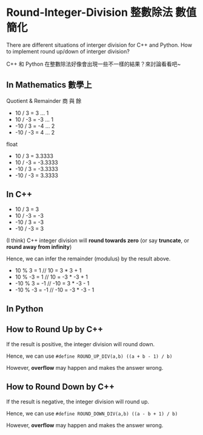 # Round-Integer-Division 整數除法 數值簡化

There are different situations of interger division for C++ and Python. How to implement round up/down of interger division?

C++ 和 Python 在整數除法好像會出現一些不一樣的結果？來討論看看吧~

## In Mathematics 數學上

Quotient & Remainder 商 與 餘

*  10 /  3 =  3 ... 1
*  10 / -3 = -3 ... 1
* -10 /  3 = -4 ... 2
* -10 / -3 =  4 ... 2

float

*  10 /  3 =  3.3333
*  10 / -3 = -3.3333
* -10 /  3 = -3.3333
* -10 / -3 =  3.3333

## In C++

*  10 /  3 =  3
*  10 / -3 = -3
* -10 /  3 = -3
* -10 / -3 =  3

(I think) C++ integer division will **round towards zero** (or say **truncate**, or **round away from infinity**)

Hence, we can infer the remainder (modulus) by the result above.

*  10 %  3 =  1  //  10 =  3 *  3 + 1
*  10 % -3 =  1  //  10 = -3 * -3 + 1
* -10 %  3 = -1  // -10 =  3 * -3 - 1
* -10 % -3 = -1  // -10 = -3 * -3 - 1

## In Python


## How to Round Up by C++

If the result is positive, the integer division will round down. 

Hence, we can use `#define ROUND_UP_DIV(a,b) ((a + b - 1) / b)`

However, **overflow** may happen and makes the answer wrong.

## How to Round Down by C++

If the result is negative, the integer division will round up.

Hence, we can use `#define ROUND_DOWN_DIV(a,b) ((a - b + 1) / b)`

However, **overflow** may happen and makes the answer wrong.
